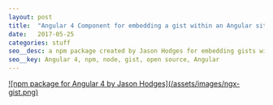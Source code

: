 ```yaml
---
layout: post
title:  "Angular 4 Component for embedding a gist within an Angular site"
date:   2017-05-25
categories: stuff
seo__desc: a npm package created by Jason Hodges for embedding gists within an Angular 4 site. 
seo__key: Angular 4, npm, node, gist, open source, Angular
---
```



<a href="https://www.npmjs.com/package/ngx-gist">
![npm package for Angular 4 by Jason Hodges](/assets/images/ngx-gist.png)
</a>
